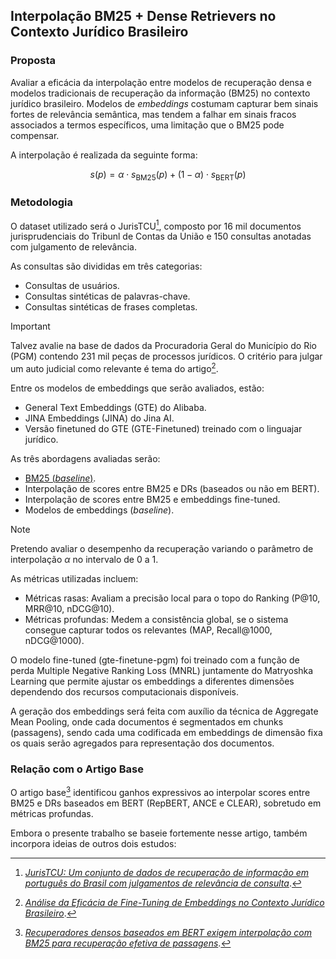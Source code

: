 ## Interpolação BM25 + Dense Retrievers no Contexto Jurídico Brasileiro

### Proposta

Avaliar a eficácia da interpolação entre modelos de recuperação densa e modelos
tradicionais de recuperação da informação (BM25) no contexto jurídico
brasileiro. Modelos de _embeddings_ costumam capturar bem sinais fortes de
relevância semântica, mas tendem a falhar em sinais fracos associados a termos
específicos, uma limitação que o BM25 pode compensar.

A interpolação é realizada da seguinte forma:

$$
s(p) = \alpha \cdot s_{\text{BM25}} (p) + (1 - \alpha) \cdot s_{\text{BERT}} (p)
$$

### Metodologia

O dataset utilizado será o JurisTCU[^2], composto por 16 mil documentos
jurisprudenciais do Tribunl de Contas da União e 150 consultas anotadas com
julgamento de relevância.

As consultas são divididas em três categorias:

- Consultas de usuários.
- Consultas sintéticas de palavras-chave.
- Consultas sintéticas de frases completas.

> [!IMPORTANT]
> Talvez avalie na base de dados da Procuradoria Geral do Município do Rio
> (PGM) contendo 231 mil peças de processos jurídicos.
> O critério para julgar um auto judicial como relevante é
> tema do artigo[^3].

Entre os modelos de embeddings que serão avaliados, estão:

- General Text Embeddings (GTE) do Alibaba.
- JINA Embeddings (JINA) do Jina AI.
- Versão finetuned do GTE (GTE-Finetuned) treinado com o linguajar jurídico.

As três abordagens avaliadas serão:

- [BM25 (_baseline_)](https://github.com/xhluca/bm25s).
- Interpolação de scores entre BM25 e DRs (baseados ou não em BERT).
- Interpolação de scores entre BM25 e embeddings fine-tuned.
- Modelos de embeddings (_baseline_).

> [!NOTE]
> Pretendo avaliar o desempenho da recuperação variando o parâmetro de
> interpolação $\alpha$ no intervalo de 0 a 1.

As métricas utilizadas incluem:

- Métricas rasas: Avaliam a precisão local para o topo do Ranking (P@10, MRR@10, nDCG@10).
- Métricas profundas: Medem a consistência global, se o sistema consegue capturar todos os relevantes (MAP, Recall@1000, nDCG@1000).

O modelo fine-tuned (gte-finetune-pgm) foi treinado com a função de perda
Multiple Negative Ranking Loss (MNRL) juntamente do Matryoshka Learning que
permite ajustar os embeddings a diferentes dimensões dependendo dos recursos
computacionais disponíveis.

A geração dos embeddings será feita com auxílio da técnica de Aggregate Mean
Pooling, onde cada documentos é segmentados em chunks (passagens), sendo cada
uma codificada em embeddings de dimensão fixa os quais serão agregados para
representação dos documentos.

### Relação com o Artigo Base

O artigo base[^1] identificou ganhos expressivos ao
interpolar scores entre BM25 e DRs baseados em BERT (RepBERT, ANCE e CLEAR),
sobretudo em métricas profundas.

Embora o presente trabalho se baseie fortemente nesse artigo, também incorpora
ideias de outros dois estudos:

[^1]: [_Recuperadores densos baseados em BERT exigem interpolação com BM25 para recuperação efetiva de passagens_](https://arvinzhuang.github.io/publication/ICTIR2021InterpolateDR).
[^2]: [_JurisTCU: Um conjunto de dados de recuperação de informação em português do Brasil com julgamentos de relevância de consulta_](https://arxiv.org/abs/2503.08379).
[^3]: [_Análise da Eficácia de Fine-Tuning de Embeddings no Contexto Jurídico Brasileiro_](./articles-reference/article-matheus.pdf).

